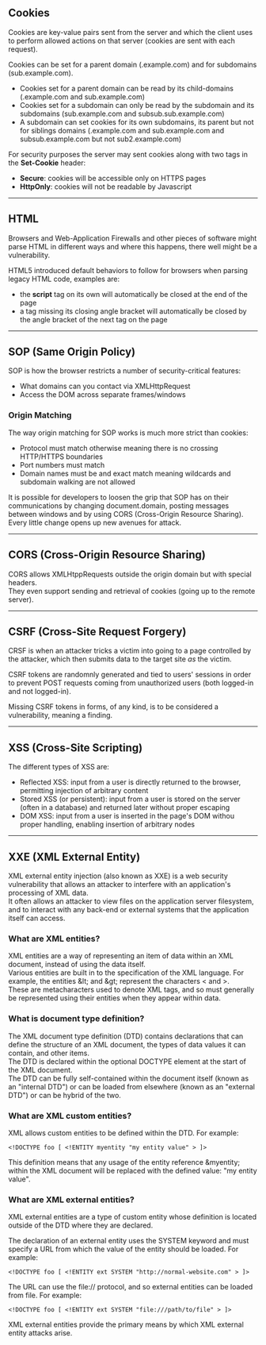 ## Cookies

Cookies are key-value pairs sent from the server and which the client uses to perform allowed actions on that server (cookies are sent with each request).

Cookies can be set for a parent domain (.example.com) and for subdomains (sub.example.com).
- Cookies set for a parent domain can be read by its child-domains (.example.com and sub.example.com)
- Cookies set for a subdomain can only be read by the subdomain and its subdomains (sub.example.com and subsub.sub.example.com)
- A subdomain can set cookies for its own subdomains, its parent but not for siblings domains (.example.com and sub.example.com and subsub.example.com but not sub2.example.com)

For security purposes the server may sent cookies along with two tags in the **Set-Cookie** header:
- **Secure**: cookies will be accessible only on HTTPS pages
- **HttpOnly**: cookies will not be readable by Javascript

________

## HTML

Browsers and Web-Application Firewalls and other pieces of software might parse HTML in different ways and where this happens, there well might be a vulnerability.

HTML5 introduced default behaviors to follow for browsers when parsing legacy HTML code, examples are:
- the **script** tag on its own will automatically be closed at the end of the page
-  a tag missing its closing angle bracket will automatically be closed by the angle bracket of the next tag on the page


________

## SOP (Same Origin Policy)

SOP is how the browser restricts a number of security-critical features:
- What domains can you contact via XMLHttpRequest
- Access the DOM across separate frames/windows

### Origin Matching

The way origin matching for SOP works is much more strict than cookies:
- Protocol must match otherwise meaning there is no crossing HTTP/HTTPS boundaries
- Port numbers must match
- Domain names must be and exact match meaning wildcards and subdomain walking are not allowed

It is possible for developers to loosen the grip that SOP has on their communications by changing document.domain, posting messages between windows and by using CORS (Cross-Origin Resource Sharing).
Every little change opens up new avenues for attack.


________

## CORS (Cross-Origin Resource Sharing)

CORS allows XMLHtppRequests outside the origin domain but with special headers.  
They even support sending and retrieval of cookies (going up to the remote server).

________

## CSRF (Cross-Site Request Forgery)

CRSF is when an attacker tricks a victim into going to a page controlled by the attacker, which then submits data to the target site _as_ the victim.  

CSRF tokens are randomnly generated and tied to users' sessions in order to prevent POST requests coming from unauthorized users (both logged-in and not logged-in).

Missing CSRF tokens in forms, of any kind, is to be considered a vulnerability, meaning a finding.

________

## XSS (Cross-Site Scripting)

The different types of XSS are:
- Reflected XSS: input from a user is directly returned to the browser, permitting injection of arbitrary content
- Stored XSS (or persistent): input from a user is stored on the server (often in a database) and returned later without proper escaping
- DOM XSS: input from a user is inserted in the page's DOM withou proper handling, enabling insertion of arbitrary nodes

________

## XXE (XML External Entity)

XML external entity injection (also known as XXE) is a web security vulnerability that allows an attacker to interfere with an application's processing of XML data.  
It often allows an attacker to view files on the application server filesystem, and to interact with any back-end or external systems that the application itself can access.  

### What are XML entities?

XML entities are a way of representing an item of data within an XML document, instead of using the data itself.  
Various entities are built in to the specification of the XML language. For example, the entities \&lt; and \&gt; represent the characters < and >.  
These are metacharacters used to denote XML tags, and so must generally be represented using their entities when they appear within data.

### What is document type definition?

The XML document type definition (DTD) contains declarations that can define the structure of an XML document, the types of data values it can contain, and other items.  
The DTD is declared within the optional DOCTYPE element at the start of the XML document.  
The DTD can be fully self-contained within the document itself (known as an "internal DTD") or can be loaded from elsewhere (known as an "external DTD") or can be hybrid of the two.

### What are XML custom entities?

XML allows custom entities to be defined within the DTD. For example:

```<!DOCTYPE foo [ <!ENTITY myentity "my entity value" > ]>```    

This definition means that any usage of the entity reference &myentity; within the XML document will be replaced with the defined value: "my entity value".

### What are XML external entities?

XML external entities are a type of custom entity whose definition is located outside of the DTD where they are declared.

The declaration of an external entity uses the SYSTEM keyword and must specify a URL from which the value of the entity should be loaded. For example:
  
```<!DOCTYPE foo [ <!ENTITY ext SYSTEM "http://normal-website.com" > ]>  ```

The URL can use the file:// protocol, and so external entities can be loaded from file. For example:

```<!DOCTYPE foo [ <!ENTITY ext SYSTEM "file:///path/to/file" > ]> ```

XML external entities provide the primary means by which XML external entity attacks arise.